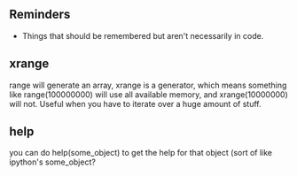 Reminders
---

- Things that should be remembered but aren't necessarily in code.

xrange
---
range will generate an array, xrange is a generator, which means something like range(100000000) will use all available memory, and xrange(10000000) will not.  Useful when you have to iterate over a huge amount of stuff.

help
---
you can do help(some_object) to get the help for that object (sort of like ipython's some_object?
